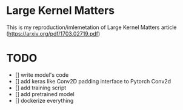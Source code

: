 # Large Kernel Matters

This is my reproduction/imlemetation of Large Kernel Matters article (https://arxiv.org/pdf/1703.02719.pdf)

# TODO
- [] write model's code
- [] add keras like Conv2D padding interface to Pytorch Conv2d
- [] add training script
- [] add pretrained model
- [] dockerize everything
